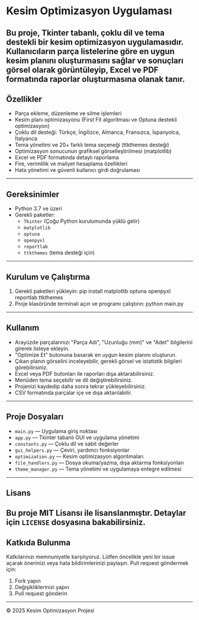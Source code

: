 # Kesim Optimizasyon Uygulaması
Bu proje, Tkinter tabanlı, çoklu dil ve tema destekli bir kesim optimizasyon uygulamasıdır.  
Kullanıcıların parça listelerine göre en uygun kesim planını oluşturmasını sağlar ve sonuçları görsel olarak görüntüleyip, Excel ve PDF formatında raporlar oluşturmasına olanak tanır.
---
## Özellikler
- Parça ekleme, düzenleme ve silme işlemleri  
- Kesim planı optimizasyonu (First Fit algoritması ve Optuna destekli optimizasyon)  
- Çoklu dil desteği: Türkçe, İngilizce, Almanca, Fransızca, İspanyolca, İtalyanca  
- Tema yönetimi ve 20+ farklı tema seçeneği (ttkthemes desteği)  
- Optimizasyon sonucunun grafiksel görselleştirilmesi (matplotlib)  
- Excel ve PDF formatında detaylı raporlama  
- Fire, verimlilik ve maliyet hesaplama özellikleri  
- Hata yönetimi ve güvenli kullanıcı girdi doğrulaması  
---
## Gereksinimler
- Python 3.7 ve üzeri  
- Gerekli paketler:
  - `Tkinter` (Çoğu Python kurulumunda yüklü gelir)  
  - `matplotlib`  
  - `optuna`  
  - `openpyxl`  
  - `reportlab`  
  - `ttkthemes` (tema desteği için)  
---
## Kurulum ve Çalıştırma
1. Gerekli paketleri yükleyin: pip install matplotlib optuna openpyxl reportlab ttkthemes
2. Proje klasöründe terminali açın ve programı çalıştırın:
    python main.py
---
## Kullanım
- Arayüzde parçalarınızı "Parça Adı", "Uzunluğu (mm)" ve "Adet" bilgilerini girerek listeye ekleyin.  
- "Optimize Et" butonuna basarak en uygun kesim planını oluşturun.  
- Çıkan planın görselini inceleyebilir, gerekli görsel ve istatistik bilgileri görebilirsiniz.  
- Excel veya PDF butonları ile raporları dışa aktarabilirsiniz.  
- Menüden tema seçebilir ve dil değiştirebilirsiniz.  
- Projenizi kaydedip daha sonra tekrar yükleyebilirsiniz.  
- CSV formatında parçalar içe ve dışa aktarılabilir.
---
## Proje Dosyaları
- `main.py` — Uygulama giriş noktası  
- `app.py` — Tkinter tabanlı GUI ve uygulama yönetimi  
- `constants.py` — Çoklu dil ve sabit değerler  
- `gui_helpers.py` — Çeviri, yardımcı fonksiyonlar  
- `optimization.py` — Kesim optimizasyon algoritmaları  
- `file_handlers.py` — Dosya okuma/yazma, dışa aktarma fonksiyonları  
- `theme_manager.py` — Tema yönetimi ve uygulamaya entegre edilmesi
---
## Lisans
Bu proje MIT Lisansı ile lisanslanmıştır. Detaylar için `LICENSE` dosyasına bakabilirsiniz.
---
## Katkıda Bulunma
Katkılarınızı memnuniyetle karşılıyoruz. Lütfen öncelikle yeni bir issue açarak önerinizi veya hata bildirimlerinizi paylaşın. Pull request göndermek için:
1. Fork yapın  
2. Değişikliklerinizi yapın  
3. Pull request gönderin  
---
© 2025 Kesim Optimizasyon Projesi  
   

